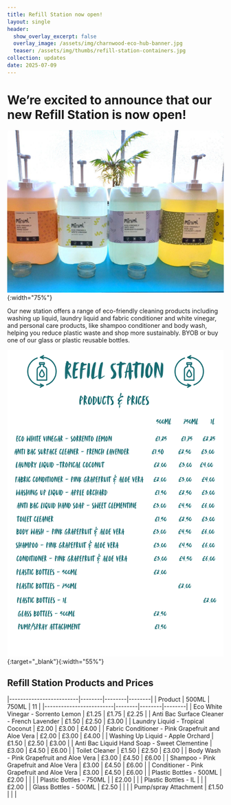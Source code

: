 ```yaml
---
title: Refill Station now open!
layout: single
header:
  show_overlay_excerpt: false
  overlay_image: /assets/img/charnwood-eco-hub-banner.jpg
  teaser: /assets/img/thumbs/refill-station-containers.jpg
collection: updates
date: 2025-07-09
---
```


# We’re excited to announce that our new Refill Station is now open!

![Refill Station Containers](/assets/img/refill-station-containers.jpg){:width="75%"}

Our new station offers a range of eco-friendly cleaning products including washing up liquid, laundry liquid and fabric conditioner and white vinegar, and personal care products, like shampoo conditioner and body wash, helping you reduce plastic waste and shop more sustainably. BYOB or buy one of our glass or plastic reusable bottles.

![Refill Station Price List](/assets/img/refill-station-price-list-july25.png){:target="_blank"}{:width="55%"}

## Refill Station Products and Prices

|-------------------------|--------|--------|--------|
| Product                 | 500ML  | 750ML  | 11     |
|-------------------------|--------|--------|--------|
| Eco White Vinegar - Sorrento Lemon | £1.25 | £1.75 | £2.25 |
| Anti Bac Surface Cleaner - French Lavender | £1.50 | £2.50 | £3.00 |
| Laundry Liquid - Tropical Coconut | £2.00 | £3.00 | £4.00 |
| Fabric Conditioner - Pink Grapefruit and Aloe Vera | £2.00 | £3.00 | £4.00 |
| Washing Up Liquid - Apple Orchard | £1.50 | £2.50 | £3.00 |
| Anti Bac Liquid Hand Soap - Sweet Clementine | £3.00 | £4.50 | £6.00 |
| Toilet Cleaner | £1.50  | £2.50 | £3.00 |
| Body Wash - Pink Grapefruit and Aloe Vera | £3.00 | £4.50 | £6.00 | 
| Shampoo - Pink Grapefruit and Aloe Vera | £3.00 | £4.50 | £6.00 |
| Conditioner - Pink Grapefruit and Aloe Vera | £3.00 | £4.50 | £6.00 |
| Plastic Bottles - 500ML | £2.00 | | |
| Plastic Bottles - 750ML | | £2.00 | |
| Plastic Bottles - IL | | | £2.00 |
| Glass Bottles - 500ML | £2.50 | | |
| Pump/spray Attachment | £1.50 | | |


